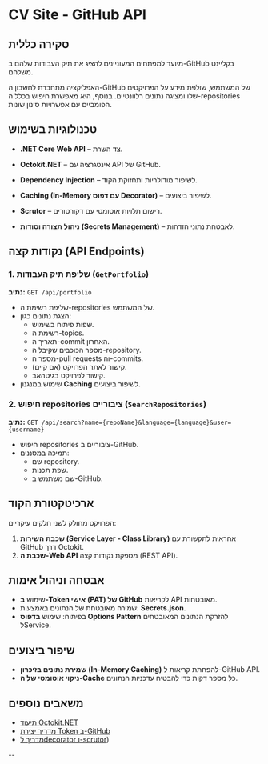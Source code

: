 # CV Site - GitHub API

## סקירה כללית
מיועד למפתחים המעוניינים להציג את תיק העבודות שלהם ב-GitHub בקליינט משלהם.

האפליקציה מתחברת לחשבון ה-GitHub של המשתמש, שולפת מידע על הפרויקטים שלו ומציגה נתונים רלוונטיים. בנוסף, היא מאפשרת חיפוש בכלל ה-repositories הפומביים עם אפשרויות סינון שונות.

## טכנולוגיות בשימוש
- **.NET Core Web API** – צד השרת.
- **Octokit.NET** – אינטגרציה עם API של GitHub.
- **Dependency Injection** – לשיפור מודולריות ותחזוקת הקוד.
- **Caching (In-Memory עם דפוס Decorator)** – לשיפור ביצועים.
- **Scrutor** – רישום תלויות אוטומטי עם דקורטורים.

- **ניהול תצורה וסודות (Secrets Management)** – לאבטחת נתוני הזדהות.

## נקודות קצה (API Endpoints)
### 1. שליפת תיק העבודות (`GetPortfolio`)
**נתיב:** `GET /api/portfolio`
- שליפת רשימת ה-repositories של המשתמש.
- הצגת נתונים כגון:
  - שפות פיתוח בשימוש.
  - רשימת ה-topics.
  - תאריך ה-commit האחרון.
  - מספר הכוכבים שקיבל ה-repository.
  - מספר ה-pull requests וה-commits.
  - קישור לאתר הפרויקט (אם קיים).
  - קישור לפרויקט בגיטהאב.
- שימוש במנגנון **Caching** לשיפור ביצועים.

### 2. חיפוש repositories ציבוריים (`SearchRepositories`)
**נתיב:** `GET /api/search?name={repoName}&language={language}&user={username}`
- חיפוש repositories ציבוריים ב-GitHub.
- תמיכה במסננים:
  - שם repository.
  - שפת תכנות.
  - שם משתמש ב-GitHub.

## ארכיטקטורת הקוד
הפרויקט מחולק לשני חלקים עיקריים:
1. **שכבת השירות (Service Layer - Class Library)** אחראית לתקשורת עם GitHub דרך Octokit.
2. **שכבת ה-Web API** מספקת נקודות קצה (REST API).

## אבטחה וניהול אימות
- שימוש **ב-Token אישי (PAT) של GitHub** לקריאות API מאובטחות.
- שמירה מאובטחת של הנתונים באמצעות: **Secrets.json**.
- בפיתוח: שימוש **בדפוס Options Pattern** להזרקת הנתונים המאובטחים לService.

## שיפור ביצועים
- **שמירת נתונים בזיכרון (In-Memory Caching)** להפחתת קריאות ל-GitHub API.
- **ניקוי אוטומטי של ה-Cache** כל מספר דקות כדי להבטיח עדכניות הנתונים.


## משאבים נוספים
- [תיעוד Octokit.NET](https://octokitnet.readthedocs.io/en/latest)
- [מדריך יצירת Token ב-GitHub](https://docs.github.com/en/authentication/keeping-your-account-and-data-secure/creating-a-personal-access-token)
- [מדריך לdecorator ו-scrutor](https://andrewlock.net/adding-decorated-classes-to-the-asp.net-core-di-container-using-scrutor))

--
